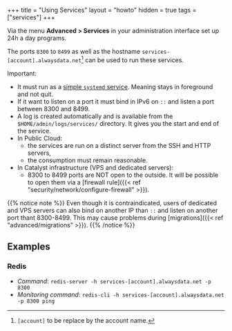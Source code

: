 +++
title = "Using Services"
layout = "howto"
hidden = true
tags = ["services"]
+++

Via the menu **Advanced > Services** in your administration interface set up 24h a day programs.

The ports `8300` to `8499` as well as the hostname `services-[account].alwaysdata.net`[^1] can be used to run these services.

Important:

- It must run as a [simple `systemd` service](https://www.freedesktop.org/software/systemd/man/systemd.service.html#Type=). Meaning stays in foreground and not quit.
- If it want to listen on a port it must bind in IPv6 on `::` and listen a port between 8300 and 8499.
- A log is created automatically and is available from the `$HOME/admin/logs/services/` directory. It gives you the start and end of the service.
- In Public Cloud:
	- the services are run on a distinct server from the SSH and HTTP servers,
	- the consumption must remain reasonable.
- In Catalyst infrastructure (VPS and dedicated servers):
	- 8300 to 8499 ports are NOT open to the outside. It will be possible to open them via a [firewall rule]({{< ref "security/network/configure-firewall" >}}).

{{% notice note %}}
Even though it is contraindicated, users of dedicated and VPS servers can also bind on another IP than `::` and listen on another port thant 8300-8499. This may cause problems during [migrations]({{< ref "advanced/migrations" >}}).
{{% /notice %}}

## Examples

### Redis

- *Command*: `redis-server -h services-[account].alwaysdata.net -p 8300`
- *Monitoring command*: `redis-cli -h services-[account].alwaysdata.net -p 8300 ping`

[^1]: `[account]` to be replace by the account name.
